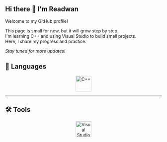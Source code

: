 ## Hi there 👋 I'm Readwan 

Welcome to my GitHub profile!

This page is small for now, but it will grow step by step.  
I'm learning C++ and using Visual Studio to build small projects.  
Here, I share my progress and practice.

*Stay tuned for more updates!*


## 🧠 Languages

<p align="center">
  <!-- أيقونة C++ -->
  <img src="https://cdn.jsdelivr.net/gh/devicons/devicon/icons/cplusplus/cplusplus-original.svg" alt="C++" height="50" />
</p>

---

## 🛠️ Tools

<p align="center">
  <!-- أيقونة Visual Studio -->
  <img src="https://cdn.jsdelivr.net/gh/devicons/devicon/icons/visualstudio/visualstudio-plain.svg" alt="Visual Studio" height="50" />
</p>
